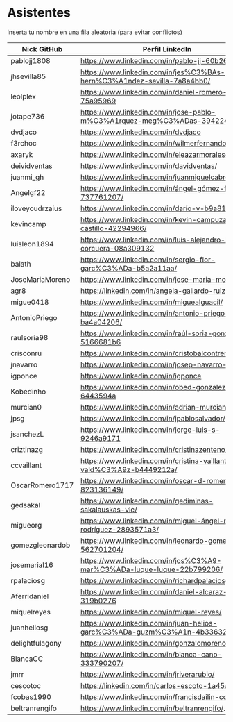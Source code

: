 # Asistentes

Inserta tu nombre en una fila aleatoria (para evitar conflictos)

| Nick GitHub     | Perfil LinkedIn                                                            |
| -------------   | -------------------------------------------------------------------------  |
| pablojj1808     | https://www.linkedin.com/in/pablo-jj-60b262132/                            |
| jhsevilla85     | https://www.linkedin.com/in/jes%C3%BAs-hern%C3%A1ndez-sevilla-7a8a4bb0/    |
| leolplex        | https://www.linkedin.com/in/daniel-romero-75a95969                         |
| jotape736       | https://www.linkedin.com/in/jose-pablo-m%C3%A1rquez-meg%C3%ADas-3942241a3/ |
| dvdjaco         | https://www.linkedin.com/in/dvdjaco                                        |
| f3rchoc         | https://www.linkedin.com/in/wilmerfernandocaiza/                           |
| axaryk          | https://www.linkedin.com/in/eleazarmoralesdiaz/                            |
| deividventas    | https://www.linkedin.com/in/davidventas/                                   |
| juanmi_gh       | https://www.linkedin.com/in/juanmiguelcabrera/                             |
| Angelgf22       | https://www.linkedin.com/in/ángel-gómez-ferrer-737761207/                  |
| iloveyoudrzaius | https://www.linkedin.com/in/darío-v-b9a819113                              |
| kevincamp       | https://www.linkedin.com/in/kevin-campuzano-castillo-42294966/             |
| luisleon1894    | https://www.linkedin.com/in/luis-alejandro-leon-corcuera-08a309132         |
| balath          | https://www.linkedin.com/in/sergio-flor-garc%C3%ADa-b5a2a11aa/             |
| JoseMariaMoreno | https://www.linkedin.com/in/jose-maria-moreno/                             |
| agr8            | https://linkedin.com/in/angela-gallardo-ruiz                               |
| migue0418       | https://www.linkedin.com/in/miguealguacil/                                 |
| AntonioPriego   | https://www.linkedin.com/in/antonio-priego-raya-ba4a04206/                 |
| raulsoria98     | https://www.linkedin.com/in/raúl-soria-gonzález-5166681b6                  |
| crisconru       | https://www.linkedin.com/in/cristobalcontrerasrubio/                       |
| jnavarro        | https://www.linkedin.com/in/josep-navarro-soriano/                         |
| igponce         | https://www.linkedin.com/in/igponce                                        |
| Kobedinho       | https://www.linkedin.com/in/obed-gonzalez-6443594a                         |
| murcian0        | https://www.linkedin.com/in/adrian-murciano/                               |
| jpsg            | https://www.linkedin.com/in/jpablosalvador/                                |
| jsanchezL       | https://www.linkedin.com/in/jorge-luis-s-9246a9171                         |
| criztinazg      | https://www.linkedin.com/in/cristinazenteno/                               |
| ccvaillant      | https://www.linkedin.com/in/cristina-vaillant-vald%C3%A9z-b4449212a/       |
| OscarRomero1717 | https://www.linkedin.com/in/oscar-d-romero-823136149/                      |
| gedsakal        | https://www.linkedin.com/in/gediminas-sakalauskas-vlc/                     |
| migueorg        | https://www.linkedin.com/in/miguel-ángel-martín-rodríguez-2893571a3/       |
| gomezgleonardob | https://www.linkedin.com/in/leonardo-gomez-562701204/                      |
| josemarial16    | https://www.linkedin.com/in/jos%C3%A9-mar%C3%ADa-luque-luque-22b799206/    |
| rpalaciosg      | https://www.linkedin.com/in/richardpalaciosgarcia/                         |
| Aferridaniel    | https://www.linkedin.com/in/daniel-alcaraz-ferri-319b0276                  |
| miquelreyes     | https://www.linkedin.com/in/miquel-reyes/                                  |
| juanheliosg     | https://www.linkedin.com/in/juan-helios-garc%C3%ADa-guzm%C3%A1n-4b3363207/ |
| delightfulagony | https://www.linkedin.com/in/gonzalomorenosoto/                             |
| BlancaCC        | https://www.linkedin.com/in/blanca-cano-333790207/                         |
| jmrr            | https://www.linkedin.com/in/jriverarubio/                                  |
| cescotoc        | https://linkedin.com/in/carlos-escoto-1a45a9172                            |
| fcobas1990      | https://www.linkedin.com/in/francisdailin-cobas/                           |
| beltranrengifo  | https://www.linkedin.com/in/beltranrengifo/.                               |

